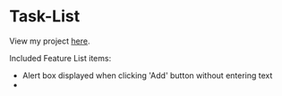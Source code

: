 # Task-List

View my project <a href="https://github.com/thestormvixen/Task-List.git">here</a>.

Included Feature List items:
  - Alert box displayed when clicking 'Add' button without entering text
  - 
